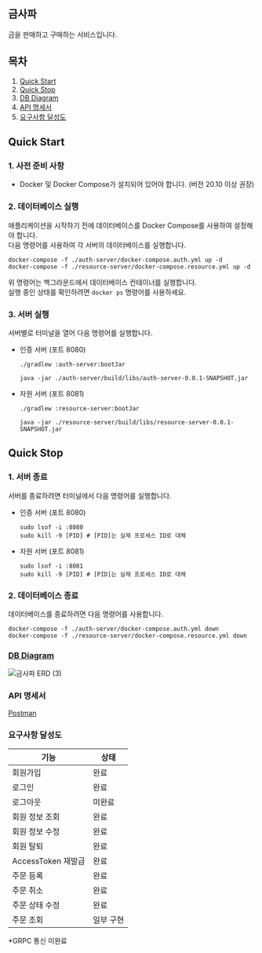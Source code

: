## 금사파

금을 판매하고 구매하는 서비스입니다.

## 목차

1. [Quick Start](#quick-start)
2. [Quick Stop](#quick-stop)
3. [DB Diagram](#db-diagram)
4. [API 명세서](#api-명세서)
5. [요구사항 달성도](#요구사항-달성도)

## Quick Start

### 1. 사전 준비 사항

- Docker 및 Docker Compose가 설치되어 있어야 합니다. (버전 20.10 이상 권장)

### 2. 데이터베이스 실행

애플리케이션을 시작하기 전에 데이터베이스를 Docker Compose를 사용하여 설정해야 합니다. <br/>
다음 명령어를 사용하여 각 서버의 데이터베이스를 실행합니다.

```shell
docker-compose -f ./auth-server/docker-compose.auth.yml up -d
docker-compose -f ./resource-server/docker-compose.resource.yml up -d
```

위 명령어는 백그라운드에서 데이터베이스 컨테이너를 실행합니다. <br/>
실행 중인 상태를 확인하려면 `docker ps` 명령어를 사용하세요.

### 3. 서버 실행

서버별로 터미널을 열어 다음 명령어를 실행합니다.

- 인증 서버 (포트 8080)

    ```shell
    ./gradlew :auth-server:bootJar
    ```

    ```shell
    java -jar ./auth-server/build/libs/auth-server-0.0.1-SNAPSHOT.jar
    ```

- 자원 서버 (포트 8081)

    ```shell
    ./gradlew :resource-server:bootJar
    ```

    ```shell
    java -jar ./resource-server/build/libs/resource-server-0.0.1-SNAPSHOT.jar
    ```

## Quick Stop

### 1. 서버 종료

서버를 종료하려면 터미널에서 다음 명령어를 실행합니다.

- 인증 서버 (포트 8080)

    ```shell
    sudo lsof -i :8080
    sudo kill -9 [PID] # [PID]는 실제 프로세스 ID로 대체
    ```

- 자원 서버 (포트 8081)

    ```shell
    sudo lsof -i :8081
    sudo kill -9 [PID] # [PID]는 실제 프로세스 ID로 대체
    ```

### 2. 데이터베이스 종료

데이터베이스를 종료하려면 다음 명령어를 사용합니다.

```shell
docker-compose -f ./auth-server/docker-compose.auth.yml down
docker-compose -f ./resource-server/docker-compose.resource.yml down
```

### [DB Diagram](https://dbdiagram.io/d/금사파-ERD-66d7bb70eef7e08f0e9a917c)

![금사파 ERD (3)](https://github.com/user-attachments/assets/3b18ae47-5266-43cd-aa6e-be77f3cdcf93)

### API 명세서

[Postman](https://documenter.getpostman.com/view/9878847/2sAXqmBQp4)

### 요구사항 달성도

| 기능              | 상태    |
|-----------------|-------|
| 회원가입            | 완료    |
| 로그인             | 완료    |
| 로그아웃            | 미완료   |
| 회원 정보 조회        | 완료    |
| 회원 정보 수정        | 완료    |
| 회원 탈퇴           | 완료    |
| AccessToken 재발급 | 완료    |
| 주문 등록           | 완료    |
| 주문 취소           | 완료    |
| 주문 상태 수정        | 완료    |
| 주문 조회           | 일부 구현 |

*GRPC 통신 미완료
